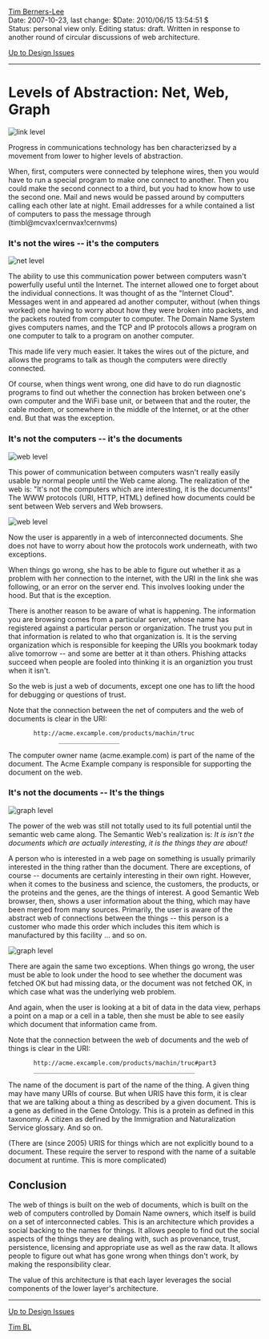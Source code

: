 [ Tim Berners-Lee ](http://www.w3.org/People/Berners-Lee/)  
Date: 2007-10-23, last change: $Date: 2010/06/15 13:54:51 $  
Status: personal view only. Editing status: draft. Written in response to
another round of circular discussions of web architecture.

[Up to Design Issues](https://www.w3.org/DesignIssues/./)

* * *

#  Levels of Abstraction: Net, Web, Graph

![link level](https://www.w3.org/DesignIssues/diagrams/layers/link0.png)

Progress in communications technology has ben characterizsed by a movement
from lower to higher levels of abstraction.

When, first, computers were connected by telephone wires, then you would have
to run a special program to make one connect to another. Then you could make
the second connect to a third, but you had to know how to use the second one.
Mail and news would be passed around by computters calling each other late at
night. Email addresses for a while contained a list of computers to pass the
message through (timbl@mcvax!cernvax!cernvms)

###  It's not the wires -- it's the computers

![net level](https://www.w3.org/DesignIssues/diagrams/layers/net.png)

The ability to use this communication power between computers wasn't
powerfully useful until the Internet. The internet allowed one to forget about
the individual connections. It was thought of as the "Internet Cloud".
Messages went in and appeared ad another computer, without (when things
worked) one having to worry about how they were broken into packets, and the
packets routed from computer to computer. The Domain Name System gives
computers names, and the TCP and IP protocols allows a program on one computer
to talk to a program on another computer.

This made life very much easier. It takes the wires out of the picture, and
allows the programs to talk as though the computers were directly connected.

Of course, when things went wrong, one did have to do run diagnostic programs
to find out whether the connection has broken between one's own computer and
the WiFi base unit, or between that and the router, the cable modem, or
somewhere in the middle of the Internet, or at the other end. But that was the
exception.

###  It's not the computers -- it's the documents

![web level](https://www.w3.org/DesignIssues/diagrams/layers/web.png)

This power of communication between computers wasn't really easily usable by
normal people until the Web came along. The realization of the web is: "It's
not the computers which are interesting, it is the documents!" The WWW
protocols (URI, HTTP, HTML) defined how documents could be sent between Web
servers and Web browsers.

![web level](https://www.w3.org/DesignIssues/diagrams/layers/web2.png)

Now the user is apparently in a web of interconnected documents. She does not
have to worry about how the protocols work underneath, with two exceptions.

When things go wrong, she has to be able to figure out whether it as a problem
with her connection to the internet, with the URI in the link she was
following, or an error on the server end. This involves looking under the
hood. But that is the exception.

There is another reason to be aware of what is happening. The information you
are browsing comes from a particular server, whose name has registered against
a particular person or organization. The trust you put in that information is
related to who that organization is. It is the serving organization which is
responsible for keeping the URIs you bookmark today alive tomorrow -- and some
are better at it than others. Phishing attacks succeed when people are fooled
into thinking it is an organiztion you trust when it isn't.

So the web is just a web of documents, except one one has to lift the hood for
debugging or questions of trust.

Note that the connection between the net of computers and the web of documents
is clear in the URI:

    
    
           http://acme.excample.com/products/machin/truc
                  _________________
    

The computer owner name (acme.example.com) is part of the name of the
document. The Acme Example company is responsible for supporting the document
on the web.

###  It's not the documents -- It's the things

![graph level](https://www.w3.org/DesignIssues/diagrams/layers/sweb2.png)

The power of the web was still not totally used to its full potential until
the semantic web came along. The Semantic Web's realization is: _It is isn't
the documents which are actually interesting, it is the things they are
about!_

A person who is interested in a web page on something is usually primarily
interested in the thing rather than the document. There are exceptions, of
course -- documents are certainly interesting in their own right. However,
when it comes to the business and science, the customers, the products, or the
proteins and the genes, are the things of interest. A good Semantic Web
browser, then, shows a user information about the thing, which may have been
merged from many sources. Primarily, the user is aware of the abstract web of
connections between the things -- this person is a customer who made this
order which includes this item which is manufactured by this facility ... and
so on.

![graph level](https://www.w3.org/DesignIssues/diagrams/layers/graph.png)

There are again the same two exceptions. When things go wrong, the user must
be able to look under the hood to see whether the document was fetched OK but
had missing data, or the document was not fetched OK, in which case what was
the underlying web problem.

And again, when the user is looking at a bit of data in the data view, perhaps
a point on a map or a cell in a table, then she must be able to see easily
which document that information came from.

Note that the connection between the web of documents and the web of things is
clear in the URI:

    
    
           http://acme.excample.com/products/machin/truc#part3
           _____________________________________________
    

The name of the document is part of the name of the thing. A given thing may
have many URIs of course. But when URIS have this form, it is clear that we
are talking about a thing as described by a given document. This is a gene as
defined in the Gene Ontology. This is a protein as defined in this taxonomy. A
citizen as defined by the Immigration and Naturalization Service glossary. And
so on.

(There are (since 2005) URIS for things which are not explicitly bound to a
document. These require the server to respond with the name of a suitable
document at runtime. This is more complicated)

##  Conclusion

The web of things is built on the web of documents, which is built on the web
of computers controlled by Domain Name owners, which itself is build on a set
of interconnected cables. This is an architecture which provides a social
backing to the names for things. It allows people to find out the social
aspects of the things they are dealing with, such as provenance, trust,
persistence, licensing and appropriate use as well as the raw data. It allows
people to figure out what has gone wrong when things don't work, by making the
responsibility clear.

The value of this architecture is that each layer leverages the social
components of the lower layer's architecture.

* * *

[Up to Design Issues](https://www.w3.org/DesignIssues/Overview.html)

[Tim BL](https://www.w3.org/People/Berners-Lee/)

